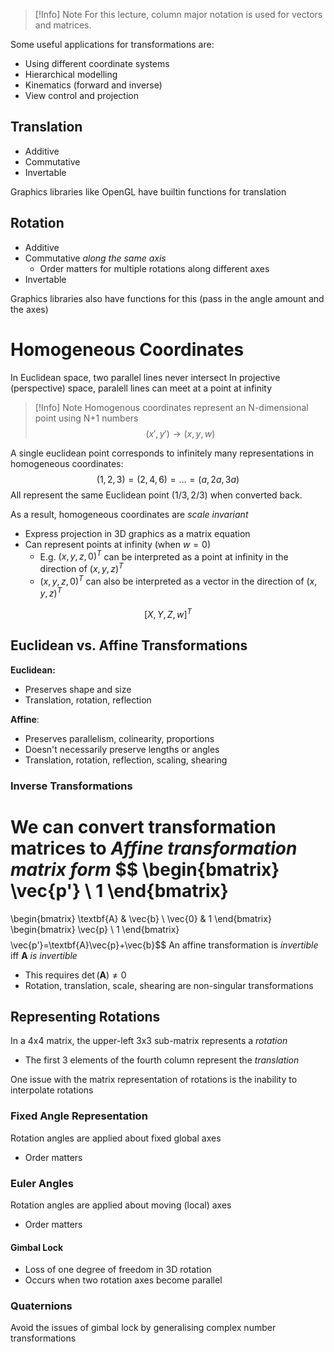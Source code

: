 
>[!Info] Note
> For this lecture, column major notation is used for vectors and matrices.
> 

Some useful applications for transformations are:
- Using different coordinate systems
- Hierarchical modelling
- Kinematics (forward and inverse)
- View control and projection

## Translation
- Additive
- Commutative
- Invertable

Graphics libraries like OpenGL have builtin functions for translation

## Rotation
- Additive
- Commutative *along the same axis*
	- Order matters for multiple rotations along different axes
- Invertable

Graphics libraries also have functions for this (pass in the angle amount and the axes)

# Homogeneous Coordinates
In Euclidean space, two parallel lines never intersect
In projective (perspective) space, paralell lines can meet at a point at infinity

>[!Info] Note
>Homogenous coordinates represent an N-dimensional point using N+1 numbers
>$$(x', y') \to (x, y, w)$$

A single euclidean point corresponds to infinitely many representations in homogeneous coordinates:
$$(1,2,3)=(2,4,6)=...=(a,2a,3a)$$
All represent the same Euclidean point $(1/3, 2/3)$ when converted back.

As a result, homogeneous coordinates are *scale invariant*
- Express projection in 3D graphics as a matrix equation
- Can represent points at infinity (when $w=0$)
	- E.g. $(x,y,z,0)^T$ can be interpreted as a point at infinity in the direction of $(x,y,z)^T$
	- $(x,y,z,0)^T$ can also be interpreted as a vector in the direction of $(x,y,z)^T$

$$[X,Y,Z,w]^T$$
## Euclidean vs. Affine Transformations
**Euclidean:**
- Preserves shape and size
- Translation, rotation, reflection

**Affine**:
- Preserves parallelism, colinearity, proportions
- Doesn't necessarily preserve lengths or angles
- Translation, rotation, reflection, scaling, shearing

### Inverse Transformations

We can convert transformation matrices to *Affine transformation matrix form*
$$
\begin{bmatrix}
\vec{p'} \\ 1
\end{bmatrix}
=
\begin{bmatrix}
\textbf{A} & \vec{b} \\ \vec{0} & 1
\end{bmatrix}
\begin{bmatrix}
\vec{p} \\ 1
\end{bmatrix}
$$
$$\vec{p'}=\textbf{A}\vec{p}+\vec{b}$$
An affine transformation is *invertible* iff **A** *is invertible*
- This requires $\det(\textbf{A}) \neq 0$
- Rotation, translation, scale, shearing are non-singular transformations

## Representing Rotations
In a 4x4 matrix, the upper-left 3x3 sub-matrix represents a *rotation*
- The first 3 elements of the fourth column represent the *translation*

One issue with the matrix representation of rotations is the inability to interpolate rotations

### Fixed Angle Representation
Rotation angles are applied about fixed global axes
- Order matters

### Euler Angles
Rotation angles are applied about moving (local) axes
- Order matters

#### Gimbal Lock
- Loss of one degree of freedom in 3D rotation
- Occurs when two rotation axes become parallel

### Quaternions
Avoid the issues of gimbal lock by generalising complex number transformations



